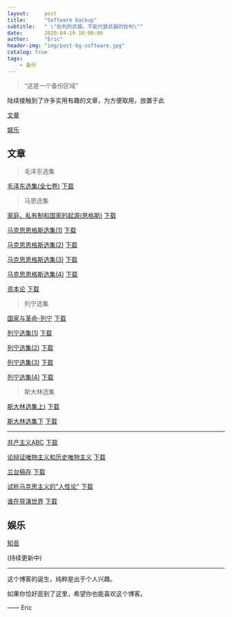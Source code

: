 ```yaml
---
layout:     post
title:      "Software backup"
subtitle:   " \"批判的武器，不能代替武器的批判\""
date:       2020-04-19 10:00:00
author:     "Eric"
header-img: "img/post-bg-software.jpg"
catalog: true
tags:
    - 备份
---
```


> “这是一个备份区域”

陆续接触到了许多实用有趣的文章，为方便取用，放置于此

[文章](#louti)

[娱乐](#yule)


<p id = "louti"></p>

## 文章

>毛泽东选集

[毛泽东选集(全七卷)](https://pdf.maitube.com/pdf/?e=agfsul6ZBeIc6)    [下载](https://lanzous.com/id04lqj)

>马恩选集

[家庭、私有制和国家的起源(恩格斯)](https://pdf.maitube.com/pdf/?e=agJGEqBTt.3e.)        [下载](https://lanzous.com/id04j4f)

[马克思恩格斯选集(1)](https://pdf.maitube.com/pdf/?e=agvOnXwPssJ1I)        [下载](https://lanzous.com/id04kkh)

[马克思恩格斯选集(2)](https://pdf.maitube.com/pdf/?e=agYBkndVEPw7U)        [下载](https://lanzous.com/id04kmj)

[马克思恩格斯选集(3)](https://pdf.maitube.com/pdf/?e=agAMHFkm7JN0g)        [下载](https://lanzous.com/id04kpc)

[马克思恩格斯选集(4)](https://pdf.maitube.com/pdf/?e=agwZJoe8qrqWA)        [下载](https://lanzous.com/id04kre)

[资本论](https://pdf.maitube.com/pdf/?e=agts.GhP3JFks)        [下载](https://lanzous.com/id04kjg)

>列宁选集

[国家与革命-列宁](https://pdf.maitube.com/pdf/?e=agijaTdGiFHac)        [下载](https://lanzous.com/id04nch)

[列宁选集(1)](https://pdf.maitube.com/pdf/?e=aglq0SZza4djo)        [下载](https://lanzous.com/id04n0f)

[列宁选集(2)](https://pdf.maitube.com/pdf/?e=agd16lhNYKTa.)        [下载](https://lanzous.com/id04n2h)

[列宁选集(3)](https://pdf.maitube.com/pdf/?e=agwGMZRWLCah.)        [下载](https://lanzous.com/id04n7c)

[列宁选集(4)](https://pdf.maitube.com/pdf/?e=agLsSrIhm0bIM)        [下载](https://lanzous.com/id04naf)

>斯大林选集

[斯大林选集上)](https://pdf.maitube.com/pdf/?e=agDygxIXZ8FEc)        [下载](https://lanzous.com/id04nkf)

[斯大林选集下](https://pdf.maitube.com/pdf/?e=ag4IYa8BXdlEQ)        [下载](https://lanzous.com/id04nid)

---
[共产主义ABC](https://pdf.maitube.com/pdf/?e=agQSsdc5fXde.)        [下载](https://lanzous.com/id04ljc)

[论辩证唯物主义和历史唯物主义](https://pdf.maitube.com/pdf/?e=ag9jXHWbQ597Y)        [下载](https://lanzous.com/id04l7a)

[兰台稿存](https://pdf.maitube.com/pdf/?e=ag46ctk8fC/CU)        [下载](https://lanzous.com/id04m6f)

[试析马克思主义的"人性论"](https://pdf.maitube.com/pdf/?e=agiV4ySZzDQmA)        [下载](https://lanzous.com/id04kzc)

[谁在导演世界](https://pdf.maitube.com/pdf/?e=agRoZvuebLxBQ)        [下载](https://lanzous.com/id04m8h)

<p id = "yule"></p>

## 娱乐

[知音](https://lanzous.com/ibl2wof)

(持续更新中)

---

这个博客的诞生，纯粹是出于个人兴趣。

如果你恰好逛到了这里，希望你也能喜欢这个博客。

—— Eric 


